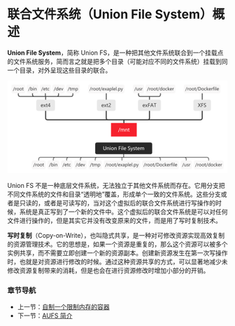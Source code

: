 # 联合文件系统（Union File System）概述

**Union File System**，简称 Union FS，是一种把其他文件系统联合到一个挂载点的文件系统服务，简而言之就是把多个目录（可能对应不同的文件系统）挂载到同一个目录，对外呈现这些目录的联合。

![unionfs](../../插图/unionfs.png)

Union FS 不是一种底层文件系统，无法独立于其他文件系统而存在。它用分支把不同文件系统的文件和目录“透明地”覆盖，形成单个一致的文件系统。这些分支或者是只读的，或者是可读写的，当对这个虚拟后的联合文件系统进行写操作的时候，系统是真正写到了一个新的文件中。这个虚拟后的联合文件系统是可以对任何文件进行操作的，但是其实它并没有改变原来的文件，而是用了写时复制技术。

**写时复制**（Copy-on-Write），也叫隐式共享，是一种对可修改资源实现高效复制的资源管理技术。它的思想是，如果一个资源是重复的，那么这个资源可以被多个实例共享，而不需要立即创建一个新的资源副本。创建新资源发生在第一次写操作时，也就是对资源进行修改的时候。通过这种资源共享的方式，可以显著地减少未修改资源复制带来的消耗，但是也会在进行资源修改时增加小部分的开销。

### 章节导航

- 上一节：[自制一个限制内存的容器](../控制组/自制一个限制内存的容器.md)
- 下一节：[AUFS 简介](AUFS.md)
